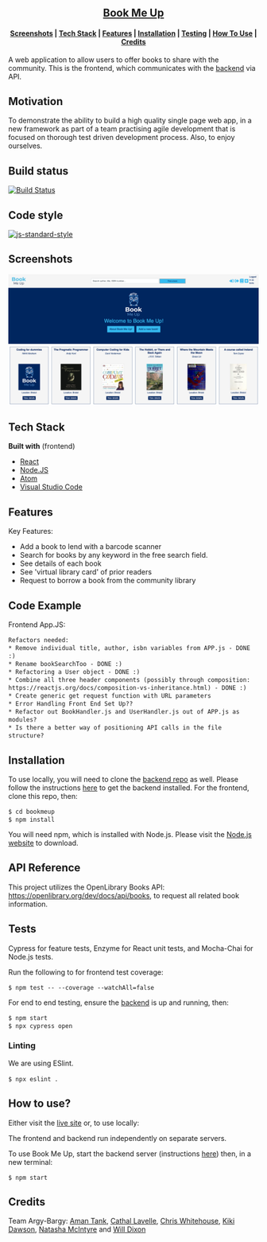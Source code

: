 <h2 align=center><a href="https://book-me-up.herokuapp.com/">Book Me Up</a></h2>

<h4 align=center><a href="https://github.com/natashamcintyre/bookmeup#screenshots">Screenshots</a> | <a href="https://github.com/natashamcintyre/bookmeup#tech-stack">Tech Stack</a> | <a href="https://github.com/natashamcintyre/bookmeup#features">Features</a> | <a href="https://github.com/natashamcintyre/bookmeup#installation">Installation</a> | <a href="https://github.com/natashamcintyre/bookmeup#tests">Testing</a> | <a href="https://github.com/natashamcintyre/bookmeup#how-to-use">How To Use</a> | <a href="https://github.com/natashamcintyre/bookmeup#credits">Credits</a></h4>

A web application to allow users to offer books to share with the community. This is the frontend, which communicates with the [backend](https://github.com/natashamcintyre/bookmeup-api) via API.

## Motivation
To demonstrate the ability to build a high quality single page web app, in a new framework as part of a team practising agile development that is focused on thorough test driven development process. Also, to enjoy ourselves.

## Build status
[![Build Status](https://travis-ci.com/argy-bargy/book_swap.svg?branch=main)](https://travis-ci.com/argy-bargy/book_swap)

## Code style
[![js-standard-style](https://img.shields.io/badge/code%20style-standard-brightgreen.svg)](http://standardjs.com)

## Screenshots
![Home Screen](https://github.com/argy-bargy/book_swap/blob/main/screenshots/Screenshot%202021-03-01%20at%2015.28.59.png)

## Tech Stack
**Built with** (frontend)
  - [React](https://reactjs.org)
  - [Node.JS](https://nodejs.org)
  - [Atom](https://atom.io)
  - [Visual Studio Code](https://code.visualstudio.com)

## Features
Key Features:

  * Add a book to lend with a barcode scanner
  * Search for books by any keyword in the free search field.
  * See details of each book
  * See 'virtual library card' of prior readers
  * Request to borrow a book from the community library

## Code Example
  Frontend App.JS:
  ```
  Refactors needed:
  * Remove individual title, author, isbn variables from APP.js - DONE :)
  * Rename bookSearchToo - DONE :)
  * Refactoring a User object - DONE :)
  * Combine all three header components (possibly through composition: https://reactjs.org/docs/composition-vs-inheritance.html) - DONE :)
  * Create generic get request function with URL parameters
  * Error Handling Front End Set Up??
  * Refactor out BookHandler.js and UserHandler.js out of APP.js as modules?
  * Is there a better way of positioning API calls in the file structure?
  ```

## Installation
  To use locally, you will need to clone the [backend repo](https://github.com/natashamcintyre/bookmeup-api) as well. Please follow the instructions [here](https://github.com/natashamcintyre/bookmeup-api#installation) to get the backend installed. For the frontend, clone this repo, then:
  ```
  $ cd bookmeup
  $ npm install
  ```
  You will need npm, which is installed with Node.js. Please visit the [Node.js website](https://nodejs.org/en/download/) to download.

## API Reference
 This project utilizes the OpenLibrary Books API: https://openlibrary.org/dev/docs/api/books, to request all related book information.

## Tests
  Cypress for feature tests, Enzyme for React unit tests, and Mocha-Chai for Node.js tests.

  Run the following to for frontend test coverage:
  ```
  $ npm test -- --coverage --watchAll=false
  ```
  
  For end to end testing, ensure the [backend](https://github.com/natashamcintyre/bookmeup-api#how-to-use) is up and running, then:
  ```
  $ npm start
  $ npx cypress open
  ```
  
  ### Linting
  We are using ESlint.

  `$ npx eslint .`

## How to use?
Either visit the [live site](https://book-me-up.herokuapp.com/) or, to use locally:

The frontend and backend run independently on separate servers.

To use Book Me Up, start the backend server (instructions [here](https://github.com/natashamcintyre/bookmeup-api#how-to-use)) then, in a new terminal:

  ```
  $ npm start
  ```

## Credits

Team Argy-Bargy: [Aman Tank](https://github.com/AmanTank187), [Cathal Lavelle](https://github.com/calavell), [Chris Whitehouse](https://github.com/chriswhitehouse), [Kiki Dawson](https://github.com/kikidawson), [Natasha McIntyre](https://github.com/natashamcintyre) and [Will Dixon](https://github.com/WillDixon93)
